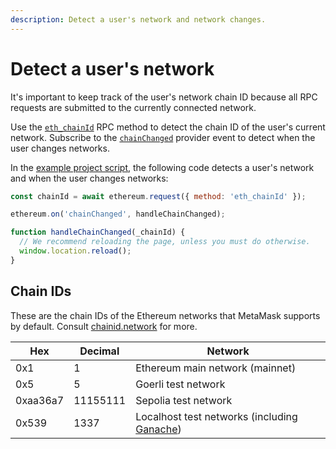 ```yaml
---
description: Detect a user's network and network changes.
---
```


# Detect a user's network

It's important to keep track of the user's network chain ID because all RPC requests are submitted
to the currently connected network.

Use the [`eth_chainId`](https://metamask.github.io/api-playground/api-documentation/#eth_chainId)
RPC method to detect the chain ID of the user's current network.
Subscribe to the [`chainChanged`](../reference/provider-api.md#chainchanged) provider event to
detect when the user changes networks.

In the [example project script](set-up-dev-environment.md#example), the following code detects a
user's network and when the user changes networks:

```javascript title="index.js"
const chainId = await ethereum.request({ method: 'eth_chainId' });

ethereum.on('chainChanged', handleChainChanged);

function handleChainChanged(_chainId) {
  // We recommend reloading the page, unless you must do otherwise.
  window.location.reload();
}
```

## Chain IDs

These are the chain IDs of the Ethereum networks that MetaMask supports by default.
Consult [chainid.network](https://chainid.network) for more.

| Hex      | Decimal  | Network                         |
| -------- | -------- | ------------------------------- |
| 0x1      | 1        | Ethereum main network (mainnet) |
| 0x5      | 5        | Goerli test network             |
| 0xaa36a7 | 11155111 | Sepolia test network            |
| 0x539    | 1337     | Localhost test networks (including [Ganache](run-development-network.md)) |
